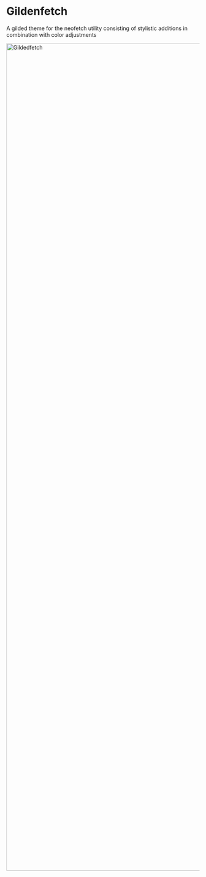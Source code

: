 # Gildenfetch
A gilded theme for the neofetch utility consisting of stylistic additions in combination with color adjustments

<img width="3840" height="2160" alt="Gildedfetch" src="https://github.com/user-attachments/assets/827920b1-ae9c-46b1-91ea-66204399c222" />
